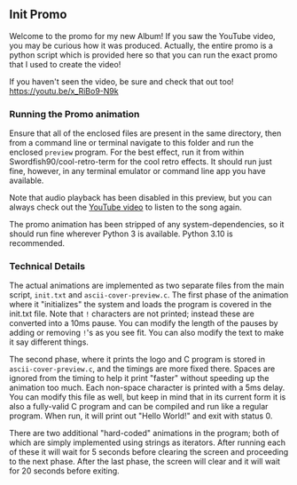## Init Promo

Welcome to the promo for my new Album! If you saw the YouTube video, you may be 
curious how it was produced. Actually, the entire promo is a python script which 
is provided here so that you can run the exact promo that I used to create the 
video!

If you haven't seen the video, be sure and check that out too! https://youtu.be/x_RiBo9-N9k


### Running the Promo animation

Ensure that all of the enclosed files are present in the same directory, then 
from a command line or terminal navigate to this folder and run the enclosed 
`preview` program. For the best effect, run it from within Swordfish90/cool-retro-term for the cool retro effects. It should run just fine, however, in 
any terminal emulator or command line app you have available. 

Note that audio playback has been disabled in this preview, but you can always
check out the [YouTube video](https://youtu.be/x_RiBo9-N9k) to listen to the 
song again.

The promo animation has been stripped of any system-dependencies, so it should 
run fine wherever Python 3 is available. Python 3.10 is recommended. 


### Technical Details

The actual animations are implemented as two separate files from the main 
script, `init.txt` and `ascii-cover-preview.c`. The first phase of the animation
where it "initializes" the system and loads the program is covered in the 
init.txt file. Note that `!` characters are not printed; instead these are 
converted into a 10ms pause. You can modify the length of the pauses by adding 
or removing `!`'s as you see fit. You can also modify the text to make it say 
different things.

The second phase, where it prints the logo and C program is stored in 
`ascii-cover-preview.c`, and the timings are more fixed there. Spaces are 
ignored from the timing to help it print "faster" without speeding up the 
animation too much. Each non-space character is printed with a 5ms delay. You 
can modify this file as well, but keep in mind that in its current form it is 
also a fully-valid C program and can be compiled and run like a regular program. 
When run, it will print out "Hello World!" and exit with status 0.

There are two additional "hard-coded" animations in the program; both of which 
are simply implemented using strings as iterators. After running each of these 
it will wait for 5 seconds before clearing the screen and proceeding to the next 
phase. After the last phase, the screen will clear and it will wait for 20 
seconds before exiting. 

